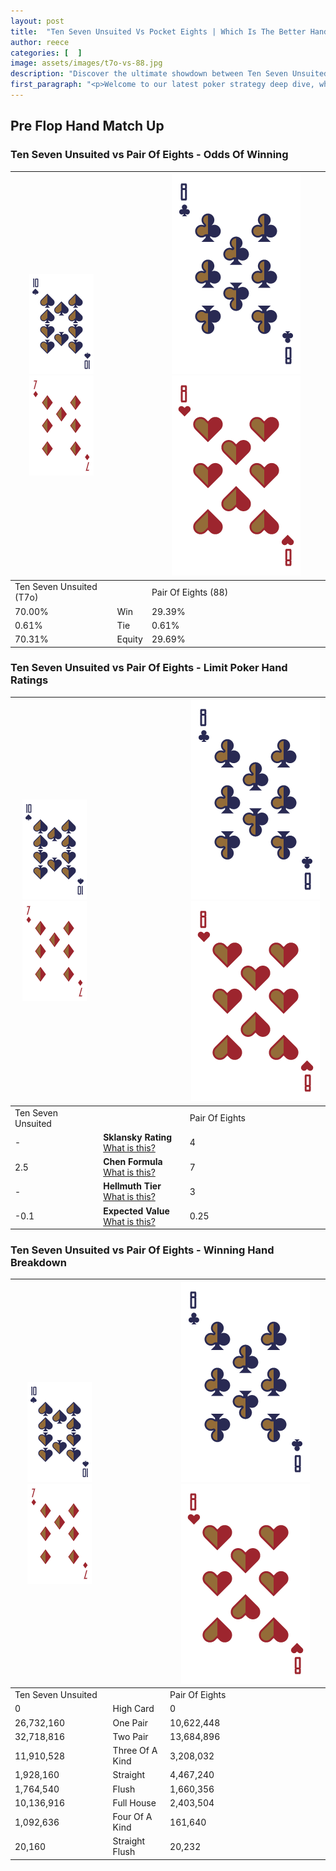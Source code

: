 ```yaml
---
layout: post
title:  "Ten Seven Unsuited Vs Pocket Eights | Which Is The Better Hand In Poker? A Complete Guide"
author: reece
categories: [  ]
image: assets/images/t7o-vs-88.jpg
description: "Discover the ultimate showdown between Ten Seven Unsuited and Pair Of Eights in poker! Uncover the odds, strategies, and scenarios where one hand triumphs over the other. Get ready to up your poker game with this thrilling analysis."
first_paragraph: "<p>Welcome to our latest poker strategy deep dive, where we're pitting two distinct hands against each other in a high-stakes showdown: Ten Seven Unsuited vs Pair Of Eights.</p><p>In the dynamic world of poker, every decision counts, and knowing which hand holds the upper hand is key to your success at the table.</p><p>In this article, we'll dissect these two hands, explore the scenarios where one dominates the other, and equip you with the knowledge to make strategic choices that can tip the odds in your favor.</p><p>Get ready to unravel the intriguing dynamics of these poker hands and elevate your game to new heights.</p>"
---
```




[comment]: # (sp0)

## Pre Flop Hand Match Up

<div class="table hand-ratings" markdown="1"> 



### Ten Seven Unsuited vs Pair Of Eights - Odds Of Winning


    
| ![image info](assets/images/hand1/T.png) ![image info](assets/images/hand1/7o.png) |  | ![image info](assets/images/hand2/8.png) ![image info](assets/images/hand2/8o.png) |
| -------- | -------- | -------- |
| Ten Seven Unsuited (T7o) |  | Pair Of Eights (88) |
| 70.00% | Win | 29.39% |
| 0.61% | Tie | 0.61% |
| 70.31% | Equity | 29.69% |




[comment]: # (sp1)



### Ten Seven Unsuited vs Pair Of Eights - Limit Poker Hand Ratings


    
| ![image info](assets/images/hand1/T.png) ![image info](assets/images/hand1/7o.png) |  | ![image info](assets/images/hand2/8.png) ![image info](assets/images/hand2/8o.png) |
| -------- | -------- | -------- |
| Ten Seven Unsuited |  | Pair Of Eights |
| - | **Sklansky Rating** [What is this?](/sklansky-rating-explained) | 4 |
| 2.5 | **Chen Formula** [What is this?](/chen-formula-explained) | 7 |
| - | **Hellmuth Tier** [What is this?](/Hellmuth-tier-explained) | 3 |
| -0.1 | **Expected Value** [What is this?](/expected-value-explained) | 0.25 |




[comment]: # (sp2)



### Ten Seven Unsuited vs Pair Of Eights - Winning Hand Breakdown


    
| ![image info](assets/images/hand1/T.png) ![image info](assets/images/hand1/7o.png) |  | ![image info](assets/images/hand2/8.png) ![image info](assets/images/hand2/8o.png) |
| -------- | -------- | -------- |
| Ten Seven Unsuited |  | Pair Of Eights |
| 0 | High Card | 0 |
| 26,732,160 | One Pair | 10,622,448 |
| 32,718,816 | Two Pair | 13,684,896 |
| 11,910,528 | Three Of A Kind | 3,208,032 |
| 1,928,160 | Straight | 4,467,240 |
| 1,764,540 | Flush | 1,660,356 |
| 10,136,916 | Full House | 2,403,504 |
| 1,092,636 | Four Of A Kind | 161,640 |
| 20,160 | Straight Flush | 20,232 |




[comment]: # (sp3)



</div>

[comment]: # (sp4)



[comment]: # (sp5)

